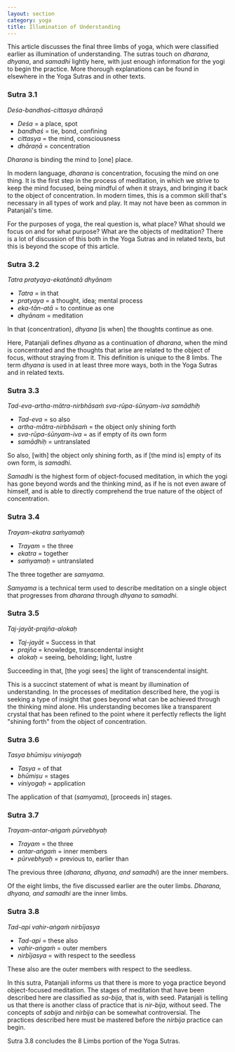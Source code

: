 ```yaml
---
layout: section
category: yoga
title: Illumination of Understanding
---
```

This article discusses the final three limbs of yoga, which were classified earlier as illumination of understanding. The sutras touch on *dharana*, *dhyana*, and *samadhi* lightly here, with just enough information for the yogi to begin the practice. More thorough explanations can be found in elsewhere in the Yoga Sutras and in other texts.

### Sutra 3.1
*Deśa-bandhaś-cittasya dhāraṇā*
- *Deśa* = a place, spot
- *bandhaś* = tie, bond, confining
- *cittasya* = the mind, consciousness
- *dhāraṇā* = concentration

*Dharana* is binding the mind to [one] place.

In modern language, *dharana* is concentration, focusing the mind on one thing. It is the first step in the process of meditation, in which we strive to keep the mind focused, being mindful of when it strays, and bringing it back to the object of concentration. In modern times, this is a common skill that's necessary in all types of work and play. It may not have been as common in Patanjali's time. 

For the purposes of yoga, the real question is, what place? What should we focus on and for what purpose? What are the objects of meditation? There is a lot of discussion of this both in the Yoga Sutras and in related texts, but this is beyond the scope of this article.

### Sutra 3.2
*Tatra pratyaya-ekatānatā dhyānam*
- *Tatra* = in that
- *pratyaya* = a thought, idea; mental process
- *eka-tān-atā* = to continue as one
- *dhyānam* = meditation

In that (concentration), *dhyana* [is when] the thoughts continue as one.

Here, Patanjali defines *dhyana* as a continuation of *dharana*, when the mind is concentrated and the thoughts that arise are related to the object of focus, without straying from it. This definition is unique to the 8 limbs. The term *dhyana* is used in at least three more ways, both in the Yoga Sutras and in related texts.

### Sutra 3.3
*Tad-eva-artha-mātra-nirbhāsaṁ sva-rūpa-śūnyam-iva samādhiḥ*
- *Tad-eva* = so also
- *artha-mātra-nirbhāsaṁ* = the object only shining forth
- *sva-rūpa-śūnyam-iva* = as if empty of its own form
- *samādhiḥ* = untranslated

So also, [with] the object only shining forth, as if [the mind is] empty of its own form, is *samadhi*.

*Samadhi* is the highest form of object-focused meditation, in which the yogi has gone beyond words and the thinking mind, as if he is not even aware of himself, and is able to directly comprehend the true nature of the object of concentration. 

### Sutra 3.4
*Trayam-ekatra saṁyamaḥ*
- *Trayam* = the three
- *ekatra* = together
- *saṁyamaḥ* = untranslated

The three together are *samyama*.

*Samyama* is a technical term used to describe meditation on a single object that progresses from *dharana* through *dhyana* to *samadhi*.

### Sutra 3.5
*Taj-jayāt-prajña-alokaḥ*
- *Taj-jayāt* = Success in that
- *prajña* = knowledge, transcendental insight
- *alokaḥ* = seeing, beholding; light, lustre

Succeeding in that, [the yogi sees] the light of transcendental insight.

This is a succinct statement of what is meant by illumination of understanding. In the processes of meditation described here, the yogi is seeking a type of insight that goes beyond what can be achieved through the thinking mind alone. His understanding becomes like a transparent crystal that has been refined to the point where it perfectly reflects the light "shining forth" from the object of concentration.

### Sutra 3.6
*Tasya bhūmiṣu viniyogaḥ*
- *Tasya* = of that
- *bhūmiṣu* = stages
- *viniyogaḥ* = application

The application of that (*samyama*), [proceeds in] stages.

### Sutra 3.7
*Trayam-antar-aṅgaṁ pūrvebhyaḥ*
- *Trayam* = the three 
- *antar-aṅgaṁ* = inner members
- *pūrvebhyaḥ* = previous to, earlier than

The previous three (*dharana, dhyana, and samadhi*) are the inner members.

Of the eight limbs, the five discussed earlier are the outer limbs. *Dharana, dhyana, and samadhi* are the inner limbs.

### Sutra 3.8
*Tad-api vahir-aṅgaṁ nirbījasya*
- *Tad-api* = these also
- *vahir-aṅgaṁ* = outer members
- *nirbījasya* = with respect to the seedless

These also are the outer members with respect to the seedless.

In this sutra, Patanjali informs us that there is more to yoga practice beyond object-focused meditation. The stages of meditation that have been described here are classified as *sa-bija*, that is, with seed. Patanjali is telling us that there is another class of practice that is *nir-bija*, without seed. The concepts of *sabija* and *nirbija* can be somewhat controversial. The practices described here must be mastered before the *nirbija* practice can begin. 

Sutra 3.8 concludes the 8 Limbs portion of the Yoga Sutras.